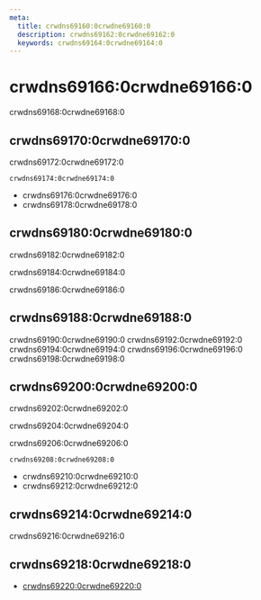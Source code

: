 ```yaml
---
meta:
  title: crwdns69160:0crwdne69160:0
  description: crwdns69162:0crwdne69162:0
  keywords: crwdns69164:0crwdne69164:0
---
```


# crwdns69166:0crwdne69166:0
crwdns69168:0crwdne69168:0

<entry-ad />

## crwdns69170:0crwdne69170:0
crwdns69172:0crwdne69172:0

`crwdns69174:0crwdne69174:0`
- crwdns69176:0crwdne69176:0
- crwdns69178:0crwdne69178:0


## crwdns69180:0crwdne69180:0
crwdns69182:0crwdne69182:0

  crwdns69184:0crwdne69184:0

  crwdns69186:0crwdne69186:0

## crwdns69188:0crwdne69188:0
crwdns69190:0crwdne69190:0
<alert type="success">crwdns69192:0crwdne69192:0</alert>
<alert type="info">crwdns69194:0crwdne69194:0</alert>
<alert type="warning">crwdns69196:0crwdne69196:0</alert>
<alert type="error">crwdns69198:0crwdne69198:0</alert>

## crwdns69200:0crwdne69200:0
crwdns69202:0crwdne69202:0

  crwdns69204:0crwdne69204:0

  crwdns69206:0crwdne69206:0

  `crwdns69208:0crwdne69208:0`
  - crwdns69210:0crwdne69210:0
  - crwdns69212:0crwdne69212:0

## crwdns69214:0crwdne69214:0
crwdns69216:0crwdne69216:0

## crwdns69218:0crwdne69218:0
  - [crwdns69220:0crwdne69220:0]()

<backmatter />
